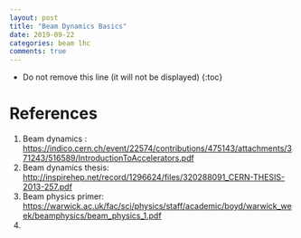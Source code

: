 ```yaml
---
layout: post
title: "Beam Dynamics Basics"
date: 2019-09-22
categories: beam lhc
comments: true
---
```


- Do not remove this line (it will not be displayed)
  {:toc}

# References

1. Beam dynamics : https://indico.cern.ch/event/22574/contributions/475143/attachments/371243/516589/IntroductionToAccelerators.pdf
2. Beam dynamics thesis: http://inspirehep.net/record/1296624/files/320288091_CERN-THESIS-2013-257.pdf
3. Beam physics primer: https://warwick.ac.uk/fac/sci/physics/staff/academic/boyd/warwick_week/beamphysics/beam_physics_1.pdf
4.
